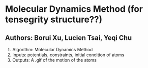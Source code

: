 # Molecular Dynamics Method (for tensegrity structure??)
## Authors: Borui Xu, Lucien Tsai, Yeqi Chu

1. Algorithm: Molecular Dynamics Method
2. Inputs: potentials, constraints, initial condition of atoms
3. Outputs: A .gif of the motion of the atoms